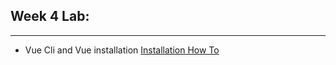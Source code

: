 ## Week 4 Lab:
---

* Vue Cli and Vue installation [Installation How To](https://cli.vuejs.org/guide/installation.html)
